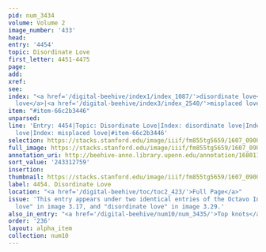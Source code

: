 ```yaml
---
pid: num_3434
volume: Volume 2
image_number: '433'
head:
entry: '4454'
topic: Disordinate Love
first_letter: 4451-4475
page:
add:
xref:
see:
index: "<a href='/digital-beehive/index1/index_1087/'>disordinate love</a>|<a href='/digital-beehive/index1/index_1087/'>disordinate
  love</a>|<a href='/digital-beehive/index3/index_2540/'>misplaced love</a>"
item: "#item-66c2b3446"
unparsed:
line: 'Entry: 4454|Topic: Disordinate Love|Index: disordinate love|Index: disordinate
  love|Index: misplaced love|#item-66c2b3446'
selection: https://stacks.stanford.edu/image/iiif/fm855tg5659/1607_0900/449,2759,2912,636/full/0/default.jpg
full_image: https://stacks.stanford.edu/image/iiif/fm855tg5659/1607_0900/full/full/0/default.jpg
annotation_uri: http://beehive-anno.library.upenn.edu/annotation/1680116911268
sort_value: '243312759'
insertion:
thumbnail: https://stacks.stanford.edu/image/iiif/fm855tg5659/1607_0900/449,2759,600,180/250,/0/default.jpg
label: 4454. Disordinate Love
location: "<a href='/digital-beehive/toc/toc2_423/'>Full Page</a>"
issue: 'This entry appears under two identical entries of the Octavo Index: "disordinate
  love" in image 3.17, and "disordinate love" in image 3.29.'
also_in_entry: "<a href='/digital-beehive/num10/num_3435/'>Top knots</a>"
order: '236'
layout: alpha_item
collection: num10
---
```

